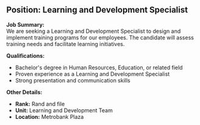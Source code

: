## **Position: Learning and Development Specialist**

**Job Summary:**  
We are seeking a Learning and Development Specialist to design and implement training programs for our employees. The candidate will assess training needs and facilitate learning initiatives.

**Qualifications:**  
- Bachelor's degree in Human Resources, Education, or related field
- Proven experience as a Learning and Development Specialist
- Strong presentation and communication skills

**Other Details:**
- **Rank:** Rand and file
- **Unit:** Learning and Development Team
- **Location:** Metrobank Plaza